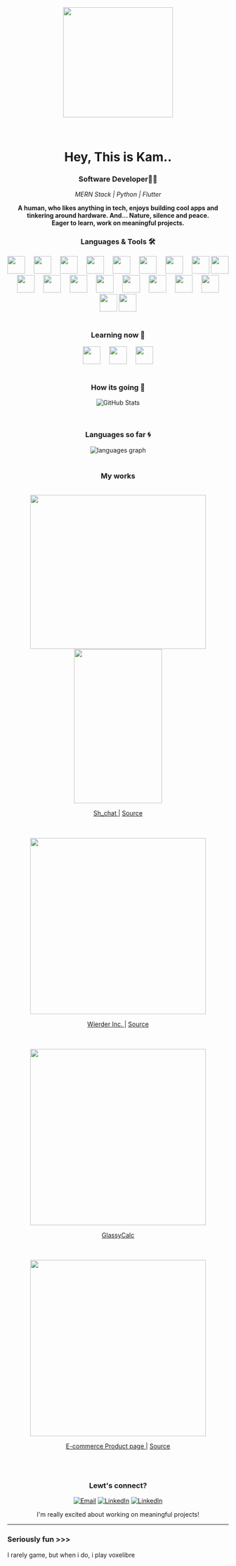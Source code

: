 <div align='center'>
<img src='https://media1.giphy.com/media/v1.Y2lkPTc5MGI3NjExaWZpaTUza243OGVpaWllZ2NtbWY0M3VhNTJzM3ZycGVrMWR6amd5MSZlcD12MV9pbnRlcm5hbF9naWZfYnlfaWQmY3Q9Zw/Cmr1OMJ2FN0B2/giphy.gif' height='250'>

</div>
<br><br>

<h1 align='center'>Hey, This is Kam.. </h1>
<h3 align='center'>Software Developer👨‍💻</h3>
<p align='center'><i>MERN Stack | Python | Flutter </i></p>
 <p align='center'><b> A human, who likes anything in tech, enjoys building cool apps and tinkering around hardware. And... Nature, silence and peace.<br>
  Eager to learn, work on meaningful projects.
</b></p>
 

 <h3 align='center'> Languages & Tools 🛠</h3>
<div align='center'>
  <img src='https://cdn.simpleicons.org/linux' height='40'/>
  <img width='12'/>
  <img src='https://cdn.simpleicons.org/javascript' height='40'/>
  <img width='12'/>
  <img src='https://cdn.simpleicons.org/react' height='40'/>
  <img width='12'/>
  <img src='https://cdn.simpleicons.org/node.js' height='40'/>
  <img width='12'/>
  <img src='https://cdn.simpleicons.org/mongodb' height='40'/>
  <img width='12'/>
  <img src='https://cdn.simpleicons.org/express/000/fff' height='40'/>
  <img width='12'/>
  <img src="https://cdn.jsdelivr.net/gh/devicons/devicon/icons/css3/css3-original.svg" height="40" />
  <img width='12'/>
  <img src="https://cdn.jsdelivr.net/gh/devicons/devicon/icons/html5/html5-original.svg" height="40" />
  <img src="https://cdn.jsdelivr.net/gh/devicons/devicon/icons/mysql/mysql-original.svg" height="40"/>
  <img width='12'/>
  <img src='https://cdn.simpleicons.org/python' height='40'/>
  <img width='12'/>
  <img src='https://cdn.simpleicons.org/git' height='40'/>
  <img width='12'/>
  <img src='https://cdn.simpleicons.org/github/000/fff' height='40'/>
  <img width='12'/>
  <img src='https://cdn.simpleicons.org/neovim' height='40'/>
  <img width='12'/>
  <img src='https://cdn.simpleicons.org/vscodium' height='40'/>
  <img width='12'/>
  <img src='https://cdn.simpleicons.org/archlinux' height='40'/>
  <img width='12'/>
  <img src='https://cdn.simpleicons.org/flutter' height='40'/>
  <img width='12'/>
  <img src='https://cdn.simpleicons.org/tauri' height='40'/>
  <img width='12'/>
  <img src='https://cdn.simpleicons.org/render/000/fff' height='40'/>
  <img src="https://cdn.jsdelivr.net/gh/devicons/devicon/icons/figma/figma-original.svg" height="40" />
</div>
<br>

 <h3 align='center'> Learning now 🔨</h3>

<div align='center'>
  <img src='https://cdn.simpleicons.org/springboot/:' height='40'/>
  <img width='12'/>
  <img src='https://cdn.simpleicons.org/spring/:' height='40'/>
  <img width='12'/>
  <img src='https://cdn.simpleicons.org/postgresql/000/fff' height='40'/>
</div>
<br>

 <h3 align='center'>How its going 💫</h3>
<div align="center">

![GitHub Stats](https://github-readme-stats.vercel.app/api?username=kam0797&show_icons=true&theme=tokyonight&hide_border=true)
</div>
<br>

<h3 align='center'>Languages so far 🌀</h3>
<div align="center">
  <img src="https://github-readme-stats.vercel.app/api/top-langs?username=kam0797&locale=en&hide_title=true&layout=compact&card_width=320&langs_count=6&theme=codeSTACKr&hide_border=true&order=2" height="" alt="languages graph"  />
</div>
<br>

<h3 align='center'>My works</h3>
<br>


<div align='center'>
<img src='https://raw.githubusercontent.com/Kam0797/git-assets/main/scr_sht_sh_chat1.png' width='400' height='350'>
<img src='https://raw.githubusercontent.com/Kam0797/git-assets/main/scr_sht_sh_chat2.png' width='200' height='350'>
<p>
<a href='https://kam0797.github.io/sh-chat-fe/'>
Sh_chat
</a>|
<a href='https://github.com/kam0797/sh-chat-fe'>Source</a>
</div>
<br><br>

<div align='center'>
<img src='https://raw.githubusercontent.com/Kam0797/git-assets/main/scr_sht_wierder.png' width='400'>
  <p>
    <a href='https://kam0797.github.io/samp-site/'>
      Wierder Inc.
    </a>|
    <a href='https://github.com/kam0797/samp-site'>Source</a>
  </p>
</div>
<br><br>

<div align='center'>
<img src='https://raw.githubusercontent.com/Kam0797/git-assets/main/scr_sht_glassycalc.png' width='400'>
  <p>
    <a href='https://codepen.io/Kam0797/full/gbPYoEQ'>
      GlassyCalc
    </a>
  </p>
</div>
<br><br>

<div align='center'>
  <img src='https://raw.githubusercontent.com/Kam0797/git-assets/main/scr_sht_fe_mentor.png' width='400'>
  <p>
    <a href='https://kam0797.github.io/FEmentor-product-page/'>
    E-commerce Product page
    </a> | 
    <a href='https://github.com/kam0797/FEmentor-product-page/'>Source</a>
  </p>
</div>
<br><br>

<h3 align='center'> Lewt's connect? </h3>
<div align='center'>

[![Email](https://img.shields.io/badge/Gmail-D14836?style=for-the-badge&logo=gmail&logoColor=white)](mailto:'gv.kamal2003@gmail.com')
[![LinkedIn](https://img.shields.io/badge/LinkedIn-0077b5?style=for-the-badge&logo=linkedin&logoColor=white)]()
[![LinkedIn](https://img.shields.io/badge/Telegram-2CA5E0?style=for-the-badge&logo=telegram&logoColor=white)](https://telegram.me/kam0797)

I'm really excited about working on meaningful projects!
</div>

---
### Seriously fun >>>
I rarely game, but when i do, i play voxelibre